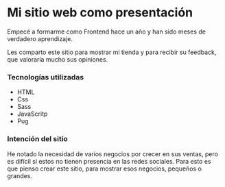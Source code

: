 # Mi sitio web como presentación

Empecé a formarme como Frontend hace un año y han sido meses de verdadero aprendizaje.

Les comparto este sitio para mostrar mi tienda y para recibir su feedback, que valoraría mucho sus opiniones.

### Tecnologías utilizadas

- HTML
- Css
- Sass
- JavaScritp
- Pug

### Intención del sitio

He notado la necesidad de varios negocios por crecer en sus ventas, pero es difícil si estos no tienen presencia en las redes sociales. Para esto es que pienso crear este sitio, para mostrar esos negocios, pequeños o grandes.